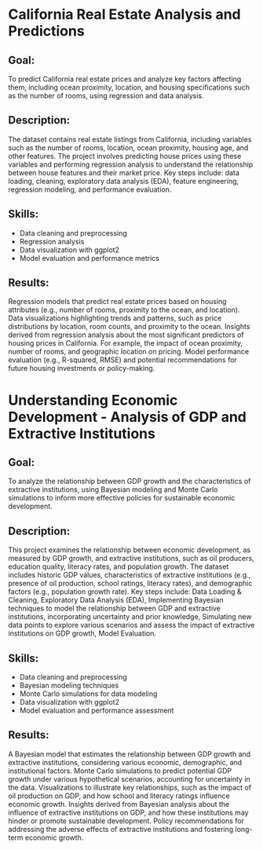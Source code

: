 # California Real Estate Analysis and Predictions

## Goal: 
To predict California real estate prices and analyze key factors affecting them, including ocean proximity, location, and housing specifications such as the number of rooms, using regression and data analysis.

## Description: 
The dataset contains real estate listings from California, including variables such as the number of rooms, location, ocean proximity, housing age, and other features. The project involves predicting house prices using these variables and performing regression analysis to understand the relationship between house features and their market price. Key steps include: data loading, cleaning, exploratory data analysis (EDA), feature engineering, regression modeling, and performance evaluation.

## Skills: 
- Data cleaning and preprocessing
- Regression analysis
- Data visualization with ggplot2
- Model evaluation and performance metrics

## Results:
Regression models that predict real estate prices based on housing attributes (e.g., number of rooms, proximity to the ocean, and location). Data visualizations highlighting trends and patterns, such as price distributions by location, room counts, and proximity to the ocean. Insights derived from regression analysis about the most significant predictors of housing prices in California. For example, the impact of ocean proximity, number of rooms, and geographic location on pricing. Model performance evaluation (e.g., R-squared, RMSE) and potential recommendations for future housing investments or policy-making.



# Understanding Economic Development - Analysis of GDP and Extractive Institutions

## Goal: 
To analyze the relationship between GDP growth and the characteristics of extractive institutions, using Bayesian modeling and Monte Carlo simulations to inform more effective policies for sustainable economic development.

## Description:
This project examines the relationship between economic development, as measured by GDP growth, and extractive institutions, such as oil producers, education quality, literacy rates, and population growth. The dataset includes historic GDP values, characteristics of extractive institutions (e.g., presence of oil production, school ratings, literacy rates), and demographic factors (e.g., population growth rate). Key steps include: Data Loading & Cleaning, Exploratory Data Analysis (EDA), Implementing Bayesian techniques to model the relationship between GDP and extractive institutions, incorporating uncertainty and prior knowledge, Simulating new data points to explore various scenarios and assess the impact of extractive institutions on GDP growth, Model Evaluation.

## Skills:
- Data cleaning and preprocessing
- Bayesian modeling techniques
- Monte Carlo simulations for data modeling
- Data visualization with ggplot2
- Model evaluation and performance assessment

## Results:
A Bayesian model that estimates the relationship between GDP growth and extractive institutions, considering various economic, demographic, and institutional factors.
Monte Carlo simulations to predict potential GDP growth under various hypothetical scenarios, accounting for uncertainty in the data. Visualizations to illustrate key relationships, such as the impact of oil production on GDP, and how school and literacy ratings influence economic growth. Insights derived from Bayesian analysis about the influence of extractive institutions on GDP, and how these institutions may hinder or promote sustainable development. Policy recommendations for addressing the adverse effects of extractive institutions and fostering long-term economic growth.
